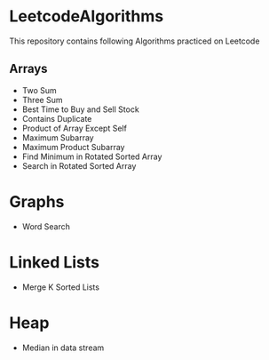 # LeetcodeAlgorithms

This repository contains following Algorithms practiced on Leetcode

## Arrays
- Two Sum
- Three Sum
- Best Time to Buy and Sell Stock
- Contains Duplicate
- Product of Array Except Self
- Maximum Subarray
- Maximum Product Subarray
- Find Minimum in Rotated Sorted Array
- Search in Rotated Sorted Array

# Graphs
- Word Search

# Linked Lists
- Merge K Sorted Lists
# Heap
- Median in data stream
